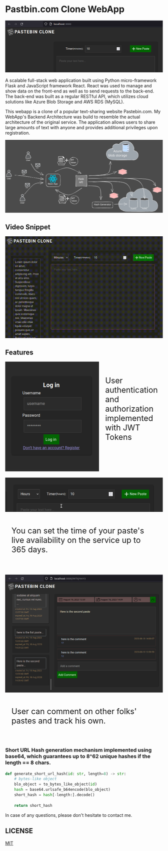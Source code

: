 # Pastbin.com Clone WebApp
![webapp-scheenshot-1](readme_blob/webapp-screenshot-1.png)

A scalable full-stack web application built using Python micro-framework Flask and JavaScript framework React. React was used to manage and show data on the front-end as well as to send requests to the back-end. The back-end was built as a regular RESTful API, which utilizes cloud solutions like Azure Blob Storage and AWS RDS (MySQL). 

This webapp is a clone of a popular text-sharing website Pastebin.com. My WebApp's Backend Architecture was build to resemble the actual architecture of the original service. The application allows users to share large amounts of text with anyone and provides additional privileges upon registration.

![application architecture](readme_blob/arch.svg)

## Video Snippet

![video snippet](readme_blob/snippet1.gif)

## Features

  
  <div style="margin-bottom: 20px;display: flex;">
  <img src="readme_blob/webapp-screenshot-2.png" width="300">
  <p style="font-size: 25px; padding: 20px;">User authentication and authorization implemented with JWT Tokens</p>
  </div>

  <div style="margin-bottom: 20px; display: flex; flex-direction:column;">
  <img src="readme_blob/webapp-screenshot-3.png">
  <p style="font-size: 25px; padding: 20px;">You can set the time of your paste's live availability on the service up to 365 days.</p>
  </div>

  <div style="margin-bottom: 20px; display: flex; flex-direction:column;">
  <img src="readme_blob/webapp-screenshot-4.png">
  <p style="font-size: 25px; padding: 20px;">User can comment on other folks' pastes and track his own.</p>
  </div>
  


### Short URL Hash generation mechanism implemented using base64, which guarantees up to 8^62 unique hashes if the length == 8 chars.
```python
def generate_short_url_hash(id: str, length=8) -> str:
    # bytes-like object
    blo_object = to_bytes_like_object(id)
    hash = base64.urlsafe_b64encode(blo_object)
    short_hash = hash[-length:].decode()

    return short_hash
```
In case of any questions, please don't hesitate to contact me.

## LICENSE
[MIT](https://github.com/AdiletBaimyrza/pastebin_clone/LICENSE)
